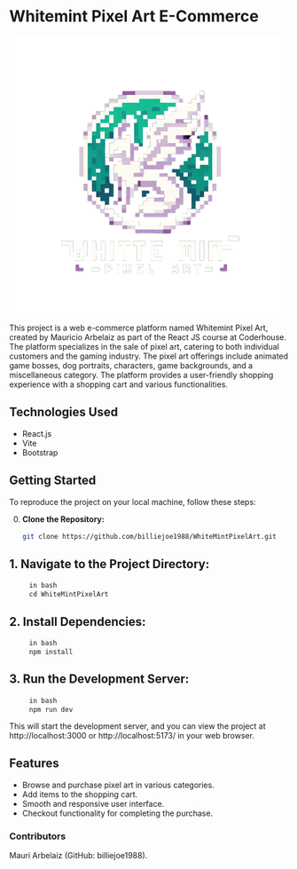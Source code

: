 # Whitemint Pixel Art E-Commerce

![Whitemint Pixel Art Logo](./public/logoWhiteMint2.png)

This project is a web e-commerce platform named Whitemint Pixel Art, created by Mauricio Arbelaiz as part of the React JS course at Coderhouse. The platform specializes in the sale of pixel art, catering to both individual customers and the gaming industry. The pixel art offerings include animated game bosses, dog portraits, characters, game backgrounds, and a miscellaneous category. The platform provides a user-friendly shopping experience with a shopping cart and various functionalities.

## Technologies Used

- React.js
- Vite
- Bootstrap

## Getting Started

To reproduce the project on your local machine, follow these steps:

0. **Clone the Repository:**
   ```bash
   git clone https://github.com/billiejoe1988/WhiteMintPixelArt.git


## 1. **Navigate to the Project Directory:**
         in bash
         cd WhiteMintPixelArt


## 2. **Install Dependencies:**
         in bash
         npm install

## 3. **Run the Development Server:**
         in bash
         npm run dev


This will start the development server, and you can view the project at http://localhost:3000 or http://localhost:5173/ in your web browser.

## Features
- Browse and purchase pixel art in various categories.
- Add items to the shopping cart.
- Smooth and responsive user interface.
- Checkout functionality for completing the purchase.

### Contributors
 Mauri Arbelaiz (GitHub: billiejoe1988).